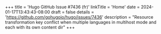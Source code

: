 +++
title = 'Hugo GitHub Issue #7436 (fr)'
linkTitle = 'Home'
date = 2024-01-17T13:43:43-08:00
draft = false
details = 'https://github.com/gohugoio/hugo/issues/7436'
description = "Resource transformation key conflict when multiple languages in multihost mode and each with its own content dir"
+++
